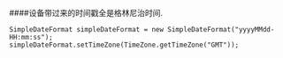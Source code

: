 ####设备带过来的时间戳全是格林尼治时间.

```
SimpleDateFormat simpleDateFormat = new SimpleDateFormat("yyyyMMdd-HH:mm:ss");
simpleDateFormat.setTimeZone(TimeZone.getTimeZone("GMT"));
```